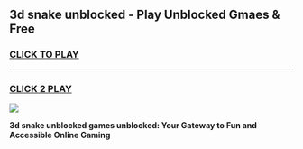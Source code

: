 
## 3d snake unblocked - Play Unblocked Gmaes & Free
<h3>
<a href="https://news.freeplayer.one?title=3d_snake_unblocked&ref=23F">CLICK TO PLAY</a></h3>
<hr>

<h3>
<a href="https://news.freeplayer.one?title=3d_snake_unblocked&ref=23F">CLICK 2 PLAY</a>
  
</h3>

<a href="https://news.freeplayer.one?title=3d_snake_unblocked&ref=23F/"><img src="https://clearcache.store/games.png"></a>


**3d snake unblocked games unblocked: Your Gateway to Fun and Accessible Online Gaming**
